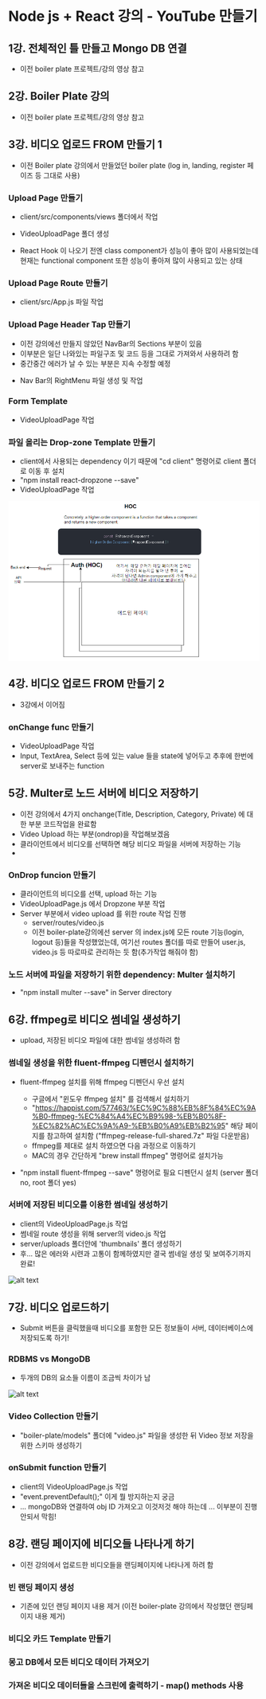 # Node js + React 강의 - YouTube 만들기

## 1강. 전체적인 틀 만들고 Mongo DB 연결
- 이전 boiler plate 프로젝트/강의 영상 참고

## 2강. Boiler Plate 강의
- 이전 boiler plate 프로젝트/강의 영상 참고

## 3강. 비디오 업로드 FROM 만들기 1
- 이전 Boiler plate 강의에서 만들었던 boiler plate (log in, landing, register 페이즈 등 그대로 사용)

### Upload Page 만들기
- client/src/components/views 폴더에서 작업
- VideoUploadPage 폴더 생성

- React Hook 이 나오기 전엔 class component가 성능이 좋아 많이 사용되었는데 현재는 functional component 또한 성능이 좋아져 많이 사용되고 있는 상태

### Upload Page Route 만들기
- client/src/App.js 파일 작업

### Upload Page Header Tap 만들기
* 이전 강의에선 만들지 않았던 NavBar의 Sections 부분이 있음
* 이부분은 일단 나와있는 파일구조 및 코드 등을 그대로 가져와서 사용하려 함
* 중간중간 에러가 날 수 있는 부분은 지속 수정할 예정
- Nav Bar의 RightMenu 파일 생성 및 작업

### Form Template 
- VideoUploadPage 작업

### 파일 올리는 Drop-zone Template 만들기
- client에서 사용되는 dependency 이기 때문에 "cd client" 명령어로 client 폴더로 이동 후 설치
- "npm install react-dropzone --save"
- VideoUploadPage 작업


<img src="https://raw.githubusercontent.com/tjdwoocn/Basic-NodeJS-React/main/imgs/20220413_152738.png" alt="alt text" title="image Title" align='center' />


## 4강. 비디오 업로드 FROM 만들기 2
- 3강에서 이어짐

### onChange func 만들기
- VideoUploadPage 작업
- Input, TextArea, Select 등에 있는 value 들을 state에 넣어두고 추후에 한번에 server로 보내주는 function


## 5강. Multer로 노드 서버에 비디오 저장하기
- 이전 강의에서 4가지 onchange(Title, Description, Category, Private) 에 대한 부분 코드작업을 완료함
- Video Upload 하는 부분(ondrop)을 작업해보겠음
- 클라이언트에서 비디오를 선택하면 해당 비디오 파일을 서버에 저장하는 기능
- 
### OnDrop funcion 만들기
- 클라이언트의 비디오를 선택, upload 하는 기능
- VideoUploadPage.js 에서 Dropzone 부분 작업
- Server 부분에서 video upload 를 위한 route 작업 진행
  - server/routes/video.js
  - 이전 boiler-plate강의에선 server 의 index.js에 모든 route 기능(login, logout 등)들을 작성했었는데,
    여기선 routes 폴더를 따로 만들어 user.js, video.js 등 따로따로 관리하는 듯 함(추가작업 해줘야 함)

### 노드 서버에 파일을 저장하기 위한 dependency: Multer 설치하기
- "npm install multer --save" in Server directory

## 6강. ffmpeg로 비디오 썸네일 생성하기
- upload, 저장된 비디오 파일에 대한 썸네일 생성하려 함
  
### 썸네일 생성을 위한 fluent-ffmpeg 디펜던시 설치하기
- fluent-ffmpeg 설치를 위해 ffmpeg 디펜던시 우선 설치
  - 구글에서 "윈도우 ffmpeg 설치" 를 검색해서 설치하기
  - "https://happist.com/577463/%EC%9C%88%EB%8F%84%EC%9A%B0-ffmpeg-%EC%84%A4%EC%B9%98-%EB%B0%8F-%EC%82%AC%EC%9A%A9-%EB%B0%A9%EB%B2%95" 해당 페이지를 참고하여 설치함 ("ffmpeg-release-full-shared.7z" 파일 다운받음)
  - ffmpeg를 제대로 설치 하였으면 다음 과정으로 이동하기
  - MAC의 경우 간단하게 "brew install ffmpeg" 명령어로 설치가능

- "npm install fluent-ffmpeg --save" 명령어로 필요 디펜던시 설치 (server 폴더 no, root 폴더 yes)

### 서버에 저장된 비디오를 이용한 썸네일 생성하기
- client의 VideoUploadPage.js 작업
- 썸네일 route 생성을 위해 server의 video.js 작업 
- server/uploads 폴더안에 'thumbnails' 폴더 생성하기
- 후... 많은 에러와 시련과 고통이 함께하였지만 결국 썸네일 생성 및 보여주기까지 완료!
<img src="https://raw.githubusercontent.com/tjdwoocn/Basic-NodeJS-React/main/imgs/20220511_200643.png" alt="alt text" title="image Title" align='center' />


## 7강. 비디오 업로드하기
- Submit 버튼을 클릭했을때 비디오를 포함한 모든 정보들이 서버, 데이터베이스에 저장되도록 하기!
### RDBMS vs MongoDB
- 두개의 DB의 요소들 이름이 조금씩 차이가 남
<img src="https://raw.githubusercontent.com/tjdwoocn/Basic-NodeJS-React/main/imgs/20220511_201154.png" alt="alt text" title="image Title" align='center' />

### Video Collection 만들기
- "boiler-plate/models" 폴더에 "video.js" 파일을 생성한 뒤 Video 정보 저장을 위한 스키마 생성하기

### onSubmit function 만들기
- client의 VideoUploadPage.js 작업
- "event.preventDefault();" 이게 뭘 방지하는지 궁금
- ... mongoDB와 연결하여 obj ID 가져오고 이것저것 해야 하는데 ... 이부분이 진행안되서 막힘!


## 8강. 랜딩 페이지에 비디오들 나타나게 하기
- 이전 강의에서 업로드한 비디오들을 랜딩페이지에 나타나게 하려 함

### 빈 랜딩 페이지 생성
- 기존에 있던 랜딩 페이지 내용 제거 (이전 boiler-plate 강의에서 작성했던 랜딩페이지 내용 제거)
### 비디오 카드 Template 만들기

### 몽고 DB에서 모든 비디오 데이터 가져오기

### 가져온 비디오 데이터들을 스크린에 출력하기 - map() methods 사용


